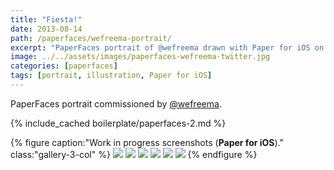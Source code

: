 ```yaml
---
title: "Fiesta!"
date: 2013-08-14
path: /paperfaces/wefreema-portrait/
excerpt: "PaperFaces portrait of @wefreema drawn with Paper for iOS on an iPad."
image: ../../assets/images/paperfaces-wefreema-twitter.jpg
categories: [paperfaces]
tags: [portrait, illustration, Paper for iOS]
---
```


PaperFaces portrait commissioned by [@wefreema](https://twitter.com/wefreema).

{% include_cached boilerplate/paperfaces-2.md %}

{% figure caption:"Work in progress screenshots (**Paper for iOS**)." class:"gallery-3-col" %}
[![](../../assets/images/paperfaces-wefreema-process-1-600.jpg)](../../assets/images/paperfaces-wefreema-process-1-lg.jpg)
[![](../../assets/images/paperfaces-wefreema-process-2-600.jpg)](../../assets/images/paperfaces-wefreema-process-2-lg.jpg)
[![](../../assets/images/paperfaces-wefreema-process-3-600.jpg)](../../assets/images/paperfaces-wefreema-process-3-lg.jpg)
[![](../../assets/images/paperfaces-wefreema-process-4-600.jpg)](../../assets/images/paperfaces-wefreema-process-4-lg.jpg)
[![](../../assets/images/paperfaces-wefreema-process-5-600.jpg)](../../assets/images/paperfaces-wefreema-process-5-lg.jpg)
[![](../../assets/images/paperfaces-wefreema-process-6-600.jpg)](../../assets/images/paperfaces-wefreema-process-6-lg.jpg)
{% endfigure %}
